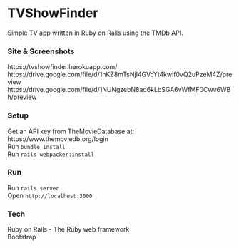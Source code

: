 # TVShowFinder

Simple TV app written in Ruby on Rails using the TMDb API.

<h3>Site & Screenshots</h3>
https://tvshowfinder.herokuapp.com/
<br>
https://drive.google.com/file/d/1nKZ8mTsNjI4GVcYt4kwif0vQ2uPzeM4Z/preview
<br>
https://drive.google.com/file/d/1NUNgzebN8ad6kLbSGA6vWfMF0Cwv6WBh/preview


<h3>Setup</h3>
Get an API key from TheMovieDatabase at:<br>
https://www.themoviedb.org/login
<br>
Run <code>bundle install</code>
<br>
Run <code>rails webpacker:install</code>

<h3>Run</h3>

Run <code>rails server</code>
<br>
Open <code>http://localhost:3000</code>
<br>


<h3>Tech</h3>
Ruby on Rails - The Ruby web framework
<br>
Bootstrap

